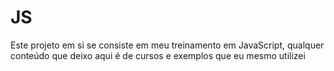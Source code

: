 # JS
Este projeto em si se consiste em meu treinamento em JavaScript, qualquer conteúdo que deixo aqui é de cursos e exemplos que eu mesmo utilizei
